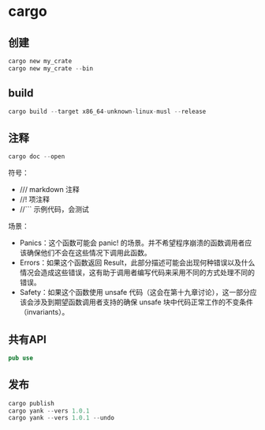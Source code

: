 # cargo

## 创建

```rust
cargo new my_crate
cargo new my_crate --bin
```

## build

```rust
cargo build --target x86_64-unknown-linux-musl --release
```

## 注释

```rust
cargo doc --open
```


符号：
- /// markdown 注释
- //! 项注释
- //``` 示例代码，会测试


场景：
- Panics：这个函数可能会 panic! 的场景。并不希望程序崩溃的函数调用者应该确保他们不会在这些情况下调用此函数。
- Errors：如果这个函数返回 Result，此部分描述可能会出现何种错误以及什么情况会造成这些错误，这有助于调用者编写代码来采用不同的方式处理不同的错误。
- Safety：如果这个函数使用 unsafe 代码（这会在第十九章讨论），这一部分应该会涉及到期望函数调用者支持的确保 unsafe 块中代码正常工作的不变条件（invariants）。

## 共有API

```rust
pub use 
```

## 发布

```rust
cargo publish
cargo yank --vers 1.0.1
cargo yank --vers 1.0.1 --undo
```